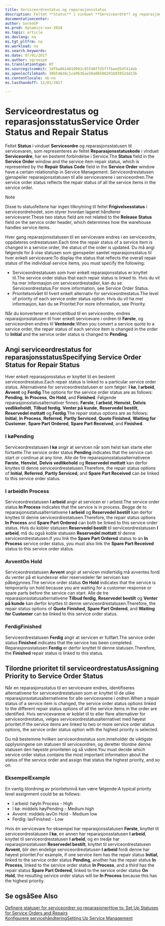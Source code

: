```yaml
---
title: Serviceordrestatus og reparasjonsstatus
description: Feltet **Status** i vinduet **Serviceordre** og reparasjonsstatusen til servicevaren, som representeres av feltet **Reparasjonsstatuskode** i vinduet **Serviceordre**, har en bestemt forbindelse i Service. Serviceordrestatusen gjenspeiler reparasjonsstatusen til alle servicevarene i serviceordren.
documentationcenter: 
author: SorenGP
ms.prod: dynamics-nav-2018
ms.topic: article
ms.devlang: na
ms.tgt_pltfrm: na
ms.workload: na
ms.search.keywords: 
ms.date: 07/01/2017
ms.author: sgroespe
ms.translationtype: HT
ms.sourcegitcommit: 1dfba8b14019991c95f40ffd5f7fbaed5df414eb
ms.openlocfilehash: 30b546d4c1ce0636ae50a06588291b93952dd13b
ms.contentlocale: nb-no
ms.lasthandoff: 12/01/2017

---
```

# <a name="service-order-status-and-repair-status"></a><span data-ttu-id="45eb8-104">Serviceordrestatus og reparasjonsstatus</span><span class="sxs-lookup"><span data-stu-id="45eb8-104">Service Order Status and Repair Status</span></span>
<span data-ttu-id="45eb8-105">Feltet **Status** i vinduet **Serviceordre** og reparasjonsstatusen til servicevaren, som representeres av feltet **Reparasjonsstatuskode** i vinduet **Serviceordre**, har en bestemt forbindelse i Service.</span><span class="sxs-lookup"><span data-stu-id="45eb8-105">The **Status** field in the **Service Order** window and the service item repair status, which is represented by the **Repair Status Code** field in the **Service Order** window have a certain relationship in Service Management.</span></span> <span data-ttu-id="45eb8-106">Serviceordrestatusen gjenspeiler reparasjonsstatusen til alle servicevarene i serviceordren.</span><span class="sxs-lookup"><span data-stu-id="45eb8-106">The service order status reflects the repair status of all the service items in the service order.</span></span>  
  
> [!NOTE]  
>  <span data-ttu-id="45eb8-107">Disse to statusfeltene har ingen tilknytning til feltet **Frigivelsesstatus** i serviceordrehodet, som styrer hvordan lageret håndterer servicevarer.</span><span class="sxs-lookup"><span data-stu-id="45eb8-107">These two status field are not related to the **Release Status** field on the service order header, which determines how the warehouse handles service items.</span></span>  
  
 <span data-ttu-id="45eb8-108">Hver gang reparasjonsstatusen til en servicevare endres i en serviceordre, oppdateres ordrestatusen.</span><span class="sxs-lookup"><span data-stu-id="45eb8-108">Each time the repair status of a service item is changed in a service order, the status of the order is updated.</span></span> <span data-ttu-id="45eb8-109">Du må angi følgende for å vise statusen som gjenspeiler samlet reparasjonsstatus til hver enkelt servicevare:</span><span class="sxs-lookup"><span data-stu-id="45eb8-109">To display the status that reflects the overall repair status of the individual service items, you must specify the following:</span></span>  
  
* <span data-ttu-id="45eb8-110">Serviceordrestatusen som hver enkelt reparasjonsstatus er knyttet til.</span><span class="sxs-lookup"><span data-stu-id="45eb8-110">The service order status that each repair status is linked to.</span></span> <span data-ttu-id="45eb8-111">Hvis du vil ha mer informasjon om serviceordrestadier, kan du se Serviceordrestatus.</span><span class="sxs-lookup"><span data-stu-id="45eb8-111">For more information, see Service Order Status.</span></span>  
* <span data-ttu-id="45eb8-112">Prioritetsnivået til hvert enkelt alternativ for serviceordrestatus.</span><span class="sxs-lookup"><span data-stu-id="45eb8-112">The level of priority of each service order status option.</span></span> <span data-ttu-id="45eb8-113">Hvis du vil ha mer informasjon, kan du se Prioritet.</span><span class="sxs-lookup"><span data-stu-id="45eb8-113">For more information, see Priority.</span></span>  
  
 <span data-ttu-id="45eb8-114">Når du konverterer et servicetilbud til en serviceordre, endres reparasjonsstatusen til hver enkelt servicevare i ordren til **Første**, og serviceordren endres til **Ventende**.</span><span class="sxs-lookup"><span data-stu-id="45eb8-114">When you convert a service quote to a service order, the repair status of each service item is changed in the order to **Initial** and the service order status is changed to **Pending**.</span></span>  
  
## <a name="specifying-service-order-status-for-repair-status"></a><span data-ttu-id="45eb8-115">Angi serviceordrestatus for reparasjonsstatus</span><span class="sxs-lookup"><span data-stu-id="45eb8-115">Specifying Service Order Status for Repair Status</span></span>  
<span data-ttu-id="45eb8-116">Hver enkelt reparasjonsstatus er knyttet til en bestemt serviceordrestatus.</span><span class="sxs-lookup"><span data-stu-id="45eb8-116">Each repair status is linked to a particular service order status.</span></span> <span data-ttu-id="45eb8-117">Alternativene for serviceordrestatusen er som følger: **I kø**, **I arbeid**, **Avvent** og **Ferdig**.</span><span class="sxs-lookup"><span data-stu-id="45eb8-117">The options for the service order status are as follows: **Pending**, **In Process**, **On Hold**, and **Finished**.</span></span> <span data-ttu-id="45eb8-118">Følgende reparasjonsstatusalternativer finnes: **Første**, **I arbeid**, **Henvist**, **Delvis vedlikeholdt**, **Tilbud ferdig**, **Venter på kunde**, **Reservedel bestilt**, **Reservedel mottatt** og **Ferdig**.</span><span class="sxs-lookup"><span data-stu-id="45eb8-118">The repair status options are as follows: **Initial**, **In Process**, **Referred**, **Partly Serviced**, **Quote Finished**, **Waiting for Customer**, **Spare Part Ordered**, **Spare Part Received**, and **Finished**.</span></span>  
  
### <a name="pending"></a><span data-ttu-id="45eb8-119">I kø</span><span class="sxs-lookup"><span data-stu-id="45eb8-119">Pending</span></span>  
<span data-ttu-id="45eb8-120">Serviceordrestatusen **I kø** angir at servicen når som helst kan starte eller fortsette.</span><span class="sxs-lookup"><span data-stu-id="45eb8-120">The service order status **Pending** indicates that the service can start or continue at any time.</span></span> <span data-ttu-id="45eb8-121">Alle de fire reparasjonsstatusalternativene **Første**, **Henvist**, **Delvis vedlikehold** og **Reservedel mottatt** kan derfor knyttes til denne serviceordrestatusen.</span><span class="sxs-lookup"><span data-stu-id="45eb8-121">Therefore, the repair status options of **Initial**, **Referred**, **Partly Serviced**, and **Spare Part Received** can be linked to this service order status.</span></span>  
  
### <a name="in-process"></a><span data-ttu-id="45eb8-122">I arbeid</span><span class="sxs-lookup"><span data-stu-id="45eb8-122">In Process</span></span>  
<span data-ttu-id="45eb8-123">Serviceordrestatusen **I arbeid** angir at servicen er i arbeid.</span><span class="sxs-lookup"><span data-stu-id="45eb8-123">The service order status **In Process** indicates that the service is in process.</span></span> <span data-ttu-id="45eb8-124">Begge de to reparasjonsstatusalternativene **I arbeid** og **Reservedel bestilt** kan derfor knyttes til denne serviceordrestatusen.</span><span class="sxs-lookup"><span data-stu-id="45eb8-124">Therefore, the repair status options **In Process** and **Spare Part Ordered** can both be linked to this service order status.</span></span> <span data-ttu-id="45eb8-125">Hvis du kobler statusen **Reservedel bestilt** til serviceordrestatusen **I arbeid**, må du også koble statusen **Reservedel mottatt** til denne serviceordrestatusen.</span><span class="sxs-lookup"><span data-stu-id="45eb8-125">If you link the **Spare Part Ordered** status to an **In Process** service order status, you must also link the **Spare Part Received** status to this service order status.</span></span>  
  
### <a name="on-hold"></a><span data-ttu-id="45eb8-126">Avvent</span><span class="sxs-lookup"><span data-stu-id="45eb8-126">On Hold</span></span>  
<span data-ttu-id="45eb8-127">Serviceordrestatusen **Avvent** angir at servicen midlertidig må avventes fordi du venter på et kundesvar eller reservedeler før servicen kan påbegynnes.</span><span class="sxs-lookup"><span data-stu-id="45eb8-127">The service order status **On Hold** indicates that the service is temporarily on hold because you are waiting for a customer response or spare parts before the service can start.</span></span> <span data-ttu-id="45eb8-128">Alle de tre reparasjonsstatusalternativene **Tilbud ferdig**, **Reservedel bestilt** og **Venter på kunde** kan derfor knyttes til denne serviceordrestatusen.</span><span class="sxs-lookup"><span data-stu-id="45eb8-128">Therefore, the repair status options of **Quote Finished**, **Spare Part Ordered**, and **Waiting for Customer** can be linked to this service order status.</span></span>  
  
### <a name="finished"></a><span data-ttu-id="45eb8-129">Ferdig</span><span class="sxs-lookup"><span data-stu-id="45eb8-129">Finished</span></span>  
<span data-ttu-id="45eb8-130">Serviceordrestatusen **Ferdig** angir at servicen er fullført.</span><span class="sxs-lookup"><span data-stu-id="45eb8-130">The service order status **Finished** indicates that the service has been completed.</span></span> <span data-ttu-id="45eb8-131">Reparasjonsstatusen **Ferdig** er derfor knyttet til denne statusen.</span><span class="sxs-lookup"><span data-stu-id="45eb8-131">Therefore, the **Finished** repair status is linked to this status.</span></span>  
  
## <a name="assigning-priority-to-service-order-status"></a><span data-ttu-id="45eb8-132">Tilordne prioritet til serviceordrestatus</span><span class="sxs-lookup"><span data-stu-id="45eb8-132">Assigning Priority to Service Order Status</span></span>  
<span data-ttu-id="45eb8-133">Når en reparasjonsstatus til en servicevare endres, identifiseres alternativene for serviceordrestatusen som er knyttet til de ulike reparasjonsstatusalternativene for alle servicevarene i ordren.</span><span class="sxs-lookup"><span data-stu-id="45eb8-133">When a repair status of a service item is changed, the service order status options linked to the different repair status options of all the service items in the order are identified.</span></span> <span data-ttu-id="45eb8-134">Hvis servicevarene er koblet til to eller flere alternativer for serviceordrestatus, velges serviceordrestatusalternativet med høyest prioritet.</span><span class="sxs-lookup"><span data-stu-id="45eb8-134">If the service items are linked to two or more service order status options, the service order status option with the highest priority is selected.</span></span>  
  
<span data-ttu-id="45eb8-135">Du må bestemme hvilken serviceordrestatus som inneholder de viktigste opplysningene om statusen til serviceordren, og deretter tilordne denne statusen den høyeste prioriteten og så videre.</span><span class="sxs-lookup"><span data-stu-id="45eb8-135">You must decide which service order status contains the most important information about the status of the service order and assign that status the highest priority, and so on.</span></span>  
  
### <a name="example"></a><span data-ttu-id="45eb8-136">Eksempel</span><span class="sxs-lookup"><span data-stu-id="45eb8-136">Example</span></span>  
<span data-ttu-id="45eb8-137">En vanlig tilordning av prioritetsnivå kan være følgende:</span><span class="sxs-lookup"><span data-stu-id="45eb8-137">A typical priority level assignment could be as follows:</span></span>  
  
* <span data-ttu-id="45eb8-138">I arbeid: høy</span><span class="sxs-lookup"><span data-stu-id="45eb8-138">In Process - High</span></span>  
* <span data-ttu-id="45eb8-139">I kø: middels høy</span><span class="sxs-lookup"><span data-stu-id="45eb8-139">Pending - Medium high</span></span>  
* <span data-ttu-id="45eb8-140">Avvent: middels lav</span><span class="sxs-lookup"><span data-stu-id="45eb8-140">On Hold - Medium low</span></span>  
* <span data-ttu-id="45eb8-141">Ferdig: lav</span><span class="sxs-lookup"><span data-stu-id="45eb8-141">Finished - Low</span></span>  
  
<span data-ttu-id="45eb8-142">Hvis én servicevare for eksempel har reparasjonsstatusen **Første**, knyttet til serviceordrestatusen **I kø**, en annen har reparasjonsstatusen **I arbeid**, knyttet til serviceordrestatusen **I arbeid**, og en tredje har reparasjonsstatusen **Reservedel bestilt**, knyttet til serviceordrestatusen **Avvent**, blir den endelige serviceordrestatusen **I arbeid** fordi denne har høyest prioritet.</span><span class="sxs-lookup"><span data-stu-id="45eb8-142">For example, if one service item has the repair status **Initial**, linked to the service order status **Pending**, another has the repair status **In Process**, linked to the service order status **In Process**, and a third has the repair status **Spare Part Ordered**, linked to the service order status **On Hold**, the resulting service order status will be **In Process** because this has the highest priority.</span></span>  
  
## <a name="see-also"></a><span data-ttu-id="45eb8-143">Se også</span><span class="sxs-lookup"><span data-stu-id="45eb8-143">See Also</span></span>  
[<span data-ttu-id="45eb8-144">Definere statuser for serviceordrer og reparasjoner</span><span class="sxs-lookup"><span data-stu-id="45eb8-144">How to: Set Up Statuses for Service Orders and Repairs</span></span>](service-order-repair-status.md)  
[<span data-ttu-id="45eb8-145">Konfigurere servicehåndtering</span><span class="sxs-lookup"><span data-stu-id="45eb8-145">Setting Up Service Management</span></span>](service-setup-service.md)  


